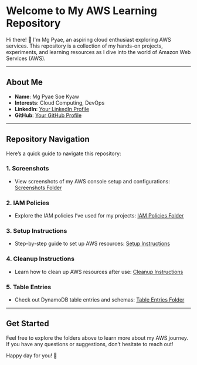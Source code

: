# Welcome to My AWS Learning Repository

Hi there! 👋 I'm Mg Pyae, an aspiring cloud enthusiast exploring AWS services. This repository is a collection of my hands-on projects, experiments, and learning resources as I dive into the world of Amazon Web Services (AWS).

---

## About Me
- **Name**: Mg Pyae Soe Kyaw
- **Interests**: Cloud Computing, DevOps
- **LinkedIn**: [Your LinkedIn Profile](https://www.linkedin.com/in/pyae-soe-kyaw-2a9962302/)
- **GitHub**: [Your GitHub Profile](https://github.com/pyaesoekyaw)

---

## Repository Navigation
Here’s a quick guide to navigate this repository:

### 1. **Screenshots**
   - View screenshots of my AWS console setup and configurations: [Screenshots Folder](https://github.com/pyaesoekyaw/dynamodb-quicksigth-project/tree/main/screenshots)

### 2. **IAM Policies**
   - Explore the IAM policies I’ve used for my projects: [IAM Policies Folder]([./iam-policies](https://github.com/pyaesoekyaw/dynamodb-quicksigth-project/tree/main/iam_policies))

### 3. **Setup Instructions**
   - Step-by-step guide to set up AWS resources: [Setup Instructions](https://github.com/pyaesoekyaw/dynamodb-quicksigth-project/tree/main/project_setup_&_cleanup)

### 4. **Cleanup Instructions**
   - Learn how to clean up AWS resources after use: [Cleanup Instructions](https://github.com/pyaesoekyaw/dynamodb-quicksigth-project/tree/main/project_setup_&_cleanup)

### 5. **Table Entries**
   - Check out DynamoDB table entries and schemas: [Table Entries Folder](https://github.com/pyaesoekyaw/dynamodb-quicksigth-project/tree/main/table_entries)

---

## Get Started
Feel free to explore the folders above to learn more about my AWS journey. If you have any questions or suggestions, don’t hesitate to reach out!

Happy day for you! 🚀

